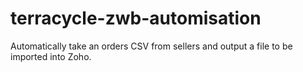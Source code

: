 # terracycle-zwb-automisation
Automatically take an orders CSV from sellers and output a file to be imported into Zoho.
